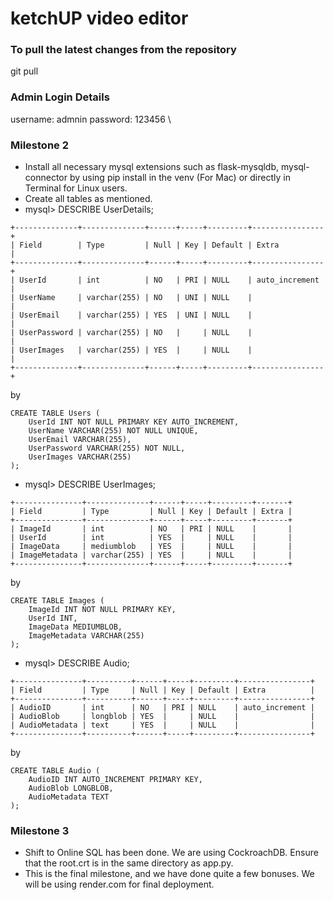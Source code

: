 
# ketchUP video editor

### To pull the latest changes from the repository

git pull

### Admin Login Details 
username: admnin
password: 123456
\
### Milestone 2 

- Install all necessary mysql extensions such as flask-mysqldb, mysql-connector by using pip install in the venv (For Mac) or directly in Terminal for Linux users. 
- Create all tables as mentioned.
- mysql> DESCRIBE UserDetails;
```
+--------------+--------------+------+-----+---------+----------------+
| Field        | Type         | Null | Key | Default | Extra          |
+--------------+--------------+------+-----+---------+----------------+
| UserId       | int          | NO   | PRI | NULL    | auto_increment |
| UserName     | varchar(255) | NO   | UNI | NULL    |                |
| UserEmail    | varchar(255) | YES  | UNI | NULL    |                |
| UserPassword | varchar(255) | NO   |     | NULL    |                |
| UserImages   | varchar(255) | YES  |     | NULL    |                |
+--------------+--------------+------+-----+---------+----------------+
```
by 
```
CREATE TABLE Users (
    UserId INT NOT NULL PRIMARY KEY AUTO_INCREMENT,
    UserName VARCHAR(255) NOT NULL UNIQUE,
    UserEmail VARCHAR(255),
    UserPassword VARCHAR(255) NOT NULL,
    UserImages VARCHAR(255)
);
```
- mysql> DESCRIBE UserImages;
```
+---------------+--------------+------+-----+---------+-------+
| Field         | Type         | Null | Key | Default | Extra |
+---------------+--------------+------+-----+---------+-------+
| ImageId       | int          | NO   | PRI | NULL    |       |
| UserId        | int          | YES  |     | NULL    |       |
| ImageData     | mediumblob   | YES  |     | NULL    |       |
| ImageMetadata | varchar(255) | YES  |     | NULL    |       |
+---------------+--------------+------+-----+---------+-------+
```
by 
```
CREATE TABLE Images (
    ImageId INT NOT NULL PRIMARY KEY,
    UserId INT,
    ImageData MEDIUMBLOB,
    ImageMetadata VARCHAR(255)
);
```
- mysql> DESCRIBE Audio;
```
+---------------+----------+------+-----+---------+----------------+
| Field         | Type     | Null | Key | Default | Extra          |
+---------------+----------+------+-----+---------+----------------+
| AudioID       | int      | NO   | PRI | NULL    | auto_increment |
| AudioBlob     | longblob | YES  |     | NULL    |                |
| AudioMetadata | text     | YES  |     | NULL    |                |
+---------------+----------+------+-----+---------+----------------+
```
by 
```
CREATE TABLE Audio (
    AudioID INT AUTO_INCREMENT PRIMARY KEY,
    AudioBlob LONGBLOB,
    AudioMetadata TEXT
);
```
### Milestone 3

- Shift to Online SQL has been done. We are using CockroachDB. Ensure that the root.crt is in the same directory as app.py.
- This is the final milestone, and we have done quite a few bonuses. We will be using render.com for final deployment.
